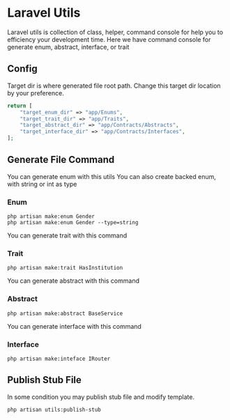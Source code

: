 # Laravel Utils
Laravel utils is collection of class, helper, command console for help you to efficiency your development time. 
Here we have command console for generate enum, abstract, interface, or trait

## Config
Target dir is where generated file root path. Change this target dir location by your preference.
```php
return [
    "target_enum_dir" => "app/Enums",
    "target_trait_dir" => "app/Traits",
    "target_abstract_dir" => "app/Contracts/Abstracts",
    "target_interface_dir" => "app/Contracts/Interfaces",
];
```

## Generate File Command

You can generate enum with this utils
You can also create backed enum, with string or int as type
### Enum
```shell
php artisan make:enum Gender
php artisan make:enum Gender --type=string
```

You can generate trait with this command
### Trait
```shell
php artisan make:trait HasInstitution
```



You can generate abstract with this command
### Abstract
```shell
php artisan make:abstract BaseService
```


You can generate interface with this command
### Interface
```shell
php artisan make:inteface IRouter
```

## Publish Stub File
In some condition you may publish stub file and modify template. 
```shell
php artisan utils:publish-stub
```

